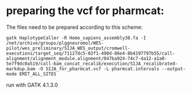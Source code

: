 # preparing the vcf for pharmcat:

The files need to be prepared according to this scheme:

`gatk HaplotypeCaller -R Homo_sapiens_assembly38.fa -I /net/archive/groups/plggneuromol/WES-pilot/wes_preliminary/SIJA_WES_output/cromwell-executions/target_seq/71127dc5-02f1-490d-86e4-8b4197797b55/call-alignment/alignment_module.alignment/047ba924-74c7-4a12-a1a0-5e7f9dc0a519/call-bam_concat_recalib/execution/SIJA_recalibrated-markdup.bam -O SIJA_for_pharmcat.vcf -L pharmcat.intervals --output-mode EMIT_ALL_SITES`
     
  run with GATK 4.1.3.0

